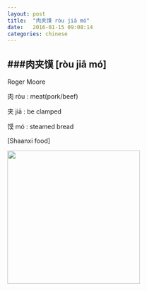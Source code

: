 ```yaml
---
layout: post
title:  "肉夹馍 ròu jiā mó"
date:   2016-01-15 09:08:14
categories: chinese
---
```

###肉夹馍 [ròu jiā mó]
-----------

Roger Moore

肉 ròu : meat(pork/beef)

夹 jiā : be clamped

馍 mó : steamed bread

[Shaanxi food]

<img width='300' src="/wombats-learning/images/roujiamo.jpg"/>
